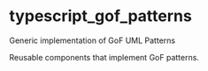 # typescript_gof_patterns
Generic implementation of GoF UML Patterns

Reusable components that implement GoF patterns.
